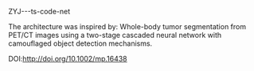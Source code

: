 ZYJ---ts-code-net

The architecture was inspired by: Whole-body tumor segmentation from PET/CT images using a two-stage cascaded neural network with camouflaged object detection mechanisms.

DOI:http://doi.org/10.1002/mp.16438

